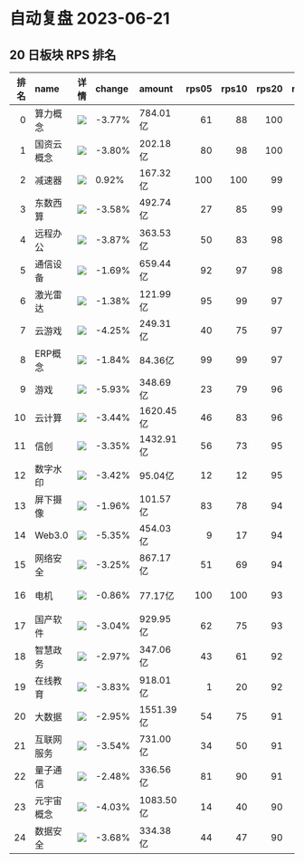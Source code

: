 # 自动复盘 2023-06-21
## 20 日板块 RPS 排名
|   排名 | name       | 详情                                                                                                | change   | amount    |   rps05 |   rps10 |   rps20 |   rps50 |   rps120 |   rps250 | volume       |
|-------:|:-----------|:----------------------------------------------------------------------------------------------------|:---------|:----------|--------:|--------:|--------:|--------:|---------:|---------:|:-------------|
|      0 | 算力概念   | ![](https://sykent-blog-image.oss-cn-beijing.aliyuncs.com/quant/image/2023/6/1687336582951-tmp.jpg) | -3.77%   | 784.01亿  |      61 |      88 |     100 |      98 |        0 |        0 | 2585.34万手  |
|      1 | 国资云概念 | ![](https://sykent-blog-image.oss-cn-beijing.aliyuncs.com/quant/image/2023/6/1687336584354-tmp.jpg) | -3.80%   | 202.18亿  |      80 |      98 |     100 |      80 |       99 |      100 | 840.36万手   |
|      2 | 减速器     | ![](https://sykent-blog-image.oss-cn-beijing.aliyuncs.com/quant/image/2023/6/1687336585211-tmp.jpg) | 0.92%    | 167.32亿  |     100 |     100 |      99 |     100 |       88 |        0 | 1412.37万手  |
|      3 | 东数西算   | ![](https://sykent-blog-image.oss-cn-beijing.aliyuncs.com/quant/image/2023/6/1687336586178-tmp.jpg) | -3.58%   | 492.74亿  |      27 |      85 |      99 |      91 |       98 |       98 | 2336.70万手  |
|      4 | 远程办公   | ![](https://sykent-blog-image.oss-cn-beijing.aliyuncs.com/quant/image/2023/6/1687336587088-tmp.jpg) | -3.87%   | 363.53亿  |      50 |      83 |      98 |      78 |       98 |       98 | 1695.54万手  |
|      5 | 通信设备   | ![](https://sykent-blog-image.oss-cn-beijing.aliyuncs.com/quant/image/2023/6/1687336588010-tmp.jpg) | -1.69%   | 659.44亿  |      92 |      97 |      98 |      97 |       95 |       96 | 2314.30万手  |
|      6 | 激光雷达   | ![](https://sykent-blog-image.oss-cn-beijing.aliyuncs.com/quant/image/2023/6/1687336588982-tmp.jpg) | -1.38%   | 121.99亿  |      95 |      99 |      97 |      91 |       82 |       87 | 476.82万手   |
|      7 | 云游戏     | ![](https://sykent-blog-image.oss-cn-beijing.aliyuncs.com/quant/image/2023/6/1687336589973-tmp.jpg) | -4.25%   | 249.31亿  |      40 |      75 |      97 |      98 |      100 |       99 | 2076.99万手  |
|      8 | ERP概念    | ![](https://sykent-blog-image.oss-cn-beijing.aliyuncs.com/quant/image/2023/6/1687336590556-tmp.jpg) | -1.84%   | 84.36亿   |      99 |      99 |      97 |      93 |        0 |        0 | 357.33万手   |
|      9 | 游戏       | ![](https://sykent-blog-image.oss-cn-beijing.aliyuncs.com/quant/image/2023/6/1687336591454-tmp.jpg) | -5.93%   | 348.69亿  |      23 |      79 |      96 |      99 |      100 |      100 | 2714.46万手  |
|     10 | 云计算     | ![](https://sykent-blog-image.oss-cn-beijing.aliyuncs.com/quant/image/2023/6/1687336592392-tmp.jpg) | -3.44%   | 1620.45亿 |      46 |      83 |      96 |      75 |       95 |       97 | 8079.81万手  |
|     11 | 信创       | ![](https://sykent-blog-image.oss-cn-beijing.aliyuncs.com/quant/image/2023/6/1687336593248-tmp.jpg) | -3.35%   | 1432.91亿 |      56 |      73 |      95 |      72 |       97 |        0 | 6440.33万手  |
|     12 | 数字水印   | ![](https://sykent-blog-image.oss-cn-beijing.aliyuncs.com/quant/image/2023/6/1687336593850-tmp.jpg) | -3.42%   | 95.04亿   |      12 |      12 |      95 |      81 |        0 |        0 | 531.40万手   |
|     13 | 屏下摄像   | ![](https://sykent-blog-image.oss-cn-beijing.aliyuncs.com/quant/image/2023/6/1687336594846-tmp.jpg) | -1.96%   | 101.57亿  |      83 |      78 |      94 |      70 |       81 |       67 | 843.12万手   |
|     14 | Web3.0     | ![](https://sykent-blog-image.oss-cn-beijing.aliyuncs.com/quant/image/2023/6/1687336599225-tmp.jpg) | -5.35%   | 454.03亿  |       9 |      17 |      94 |      90 |       99 |        0 | 2560.06万手  |
|     15 | 网络安全   | ![](https://sykent-blog-image.oss-cn-beijing.aliyuncs.com/quant/image/2023/6/1687336600234-tmp.jpg) | -3.25%   | 867.17亿  |      51 |      69 |      94 |      47 |       92 |       95 | 4921.41万手  |
|     16 | 电机       | ![](https://sykent-blog-image.oss-cn-beijing.aliyuncs.com/quant/image/2023/6/1687336601250-tmp.jpg) | -0.86%   | 77.17亿   |     100 |     100 |      93 |      99 |       90 |       88 | 390.81万手   |
|     17 | 国产软件   | ![](https://sykent-blog-image.oss-cn-beijing.aliyuncs.com/quant/image/2023/6/1687336602257-tmp.jpg) | -3.04%   | 929.95亿  |      62 |      75 |      93 |      63 |       91 |       92 | 4438.36万手  |
|     18 | 智慧政务   | ![](https://sykent-blog-image.oss-cn-beijing.aliyuncs.com/quant/image/2023/6/1687336603162-tmp.jpg) | -2.97%   | 347.06亿  |      43 |      61 |      92 |      55 |       90 |       93 | 1926.49万手  |
|     19 | 在线教育   | ![](https://sykent-blog-image.oss-cn-beijing.aliyuncs.com/quant/image/2023/6/1687336604082-tmp.jpg) | -3.83%   | 918.01亿  |       1 |      20 |      92 |      95 |       96 |       97 | 5506.13万手  |
|     20 | 大数据     | ![](https://sykent-blog-image.oss-cn-beijing.aliyuncs.com/quant/image/2023/6/1687336605004-tmp.jpg) | -2.95%   | 1551.39亿 |      54 |      75 |      91 |      64 |       89 |       90 | 10439.57万手 |
|     21 | 互联网服务 | ![](https://sykent-blog-image.oss-cn-beijing.aliyuncs.com/quant/image/2023/6/1687336605951-tmp.jpg) | -3.54%   | 731.00亿  |      34 |      50 |      91 |      54 |       93 |       94 | 4064.83万手  |
|     22 | 量子通信   | ![](https://sykent-blog-image.oss-cn-beijing.aliyuncs.com/quant/image/2023/6/1687336606907-tmp.jpg) | -2.48%   | 336.56亿  |      81 |      90 |      91 |      78 |       83 |       80 | 1777.43万手  |
|     23 | 元宇宙概念 | ![](https://sykent-blog-image.oss-cn-beijing.aliyuncs.com/quant/image/2023/6/1687336607945-tmp.jpg) | -4.03%   | 1083.50亿 |      14 |      40 |      90 |      83 |       96 |       94 | 6339.92万手  |
|     24 | 数据安全   | ![](https://sykent-blog-image.oss-cn-beijing.aliyuncs.com/quant/image/2023/6/1687336608876-tmp.jpg) | -3.68%   | 334.38亿  |      44 |      47 |      90 |      18 |       93 |       95 | 1935.36万手  |